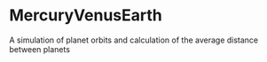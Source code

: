 # MercuryVenusEarth
A simulation of planet orbits and calculation of the average distance between planets


